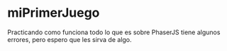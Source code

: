 # miPrimerJuego
Practicando como funciona todo lo que es sobre PhaserJS tiene algunos errores, pero espero que les sirva de algo.
